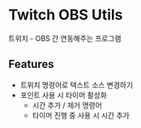 # Twitch OBS Utils
트위치 - OBS 간 연동해주는 프로그램

## Features

- 트위치 명령어로 텍스트 소스 변경하기
- 포인트 사용 시 타이머 활성화
  - 시간 추가 / 제거 명령어
  - 타이머 진행 중 사용 시 시간 추가
